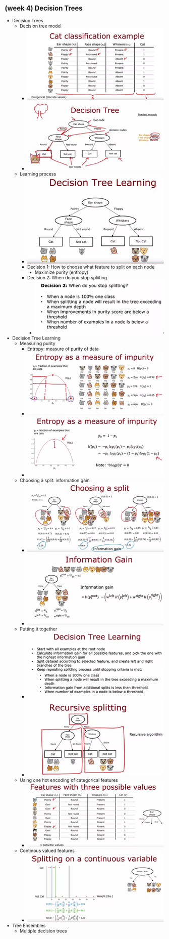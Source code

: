 ## (week 4) Decision Trees
- Decision Trees
    - Decision tree model
        - ![Alt text](image.png)
        - ![Alt text](image-1.png)
    - Learning process
        - ![Alt text](image-2.png)
        - Decision 1: How to choose what feature to split on each node
            - Maximize purity (entropy)
        - Decision 2: When do you stop spliiting
            - ![Alt text](image-3.png)
- Decision Tree Learning
    - Measuring purity
        - Entropy: measure of purity of data
        - ![Alt text](image-4.png)
        - ![Alt text](image-5.png)
    - Choosing a split: information gain
        - ![Alt text](image-6.png)
        - ![Alt text](image-7.png)
    - Putting it together
        - ![Alt text](image-8.png)
        - ![Alt text](image-9.png)
    - Using one hot encoding of categorical features
        - ![Alt text](image-10.png)
    - Continous valued features
        - ![Alt text](image-11.png)
- Tree Ensembles
    - Multiple decision trees